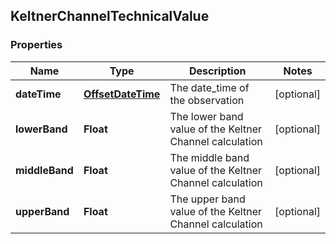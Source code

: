 
## KeltnerChannelTechnicalValue

### Properties
Name | Type | Description | Notes
------------ | ------------- | ------------- | -------------
**dateTime** | [**OffsetDateTime**](OffsetDateTime.md) | The date_time of the observation |  [optional]
**lowerBand** | **Float** | The lower band value of the Keltner Channel calculation |  [optional]
**middleBand** | **Float** | The middle band value of the Keltner Channel calculation |  [optional]
**upperBand** | **Float** | The upper band value of the Keltner Channel calculation |  [optional]



